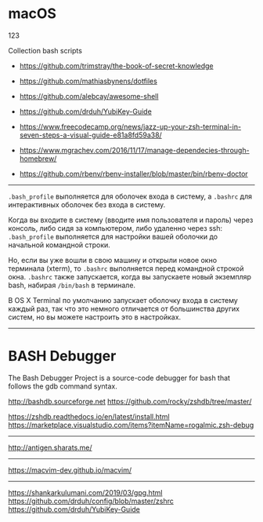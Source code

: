 # macOS


123



Collection bash scripts

- https://github.com/trimstray/the-book-of-secret-knowledge
- https://github.com/mathiasbynens/dotfiles
- https://github.com/alebcay/awesome-shell
- https://github.com/drduh/YubiKey-Guide
- https://www.freecodecamp.org/news/jazz-up-your-zsh-terminal-in-seven-steps-a-visual-guide-e81a8fd59a38/
- https://www.mgrachev.com/2016/11/17/manage-dependecies-through-homebrew/

- https://github.com/rbenv/rbenv-installer/blob/master/bin/rbenv-doctor

---

`.bash_profile` выполняется для оболочек входа в систему, а `.bashrc` для интерактивных оболочек без входа в систему.

Когда вы входите в систему (вводите имя пользователя и пароль) через консоль, либо сидя за компьютером, либо удаленно
через ssh: `.bash_profile` выполняется для настройки вашей оболочки до начальной командной строки.

Но, если вы уже вошли в свою машину и открыли новое окно терминала (xterm), то `.bashrc` выполняется перед командной
строкой окна. `.bashrc` также запускается, когда вы запускаете новый экземпляр bash, набирая `/bin/bash` в терминале.

В OS X Terminal по умолчанию запускает оболочку входа в систему каждый раз, так что это немного отличается от
большинства других систем, но вы можете настроить это в настройках.


---

# BASH Debugger

The Bash Debugger Project is a source-code debugger for bash that follows the gdb command syntax.

http://bashdb.sourceforge.net
https://github.com/rocky/zshdb/tree/master/

https://zshdb.readthedocs.io/en/latest/install.html
https://marketplace.visualstudio.com/items?itemName=rogalmic.zsh-debug


---

http://antigen.sharats.me/

---

https://macvim-dev.github.io/macvim/

---


https://shankarkulumani.com/2019/03/gpg.html
https://github.com/drduh/config/blob/master/zshrc
https://github.com/drduh/YubiKey-Guide
